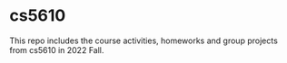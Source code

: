 # cs5610
This repo includes the course activities, homeworks and group projects from cs5610 in 2022 Fall.

